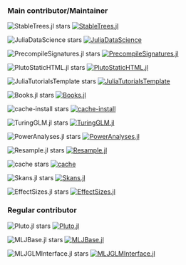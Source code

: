 ### Main contributor/Maintainer

![StableTrees.jl stars](https://shields.io/github/stars/rikhuijzer/StableTrees.jl)
    [![StableTrees.jl](https://img.shields.io/badge/StableTrees.jl-Julia-blueviolet.svg)](https://github.com/rikhuijzer/StableTrees.jl)

![JuliaDataScience stars](https://shields.io/github/stars/JuliaDataScience/JuliaDataScience)
    [![JuliaDataScience](https://img.shields.io/badge/JuliaDataScience-Julia-blueviolet.svg)](https://github.com/JuliaDataScience/JuliaDataScience)

![PrecompileSignatures.jl stars](https://shields.io/github/stars/rikhuijzer/PrecompileSignatures.jl)
    [![PrecompileSignatures.jl](https://img.shields.io/badge/PrecompileSignatures.jl-Julia-blueviolet.svg)](https://github.com/rikhuijzer/PrecompileSignatures.jl)

![PlutoStaticHTML.jl stars](https://shields.io/github/stars/rikhuijzer/PlutoStaticHTML.jl)
    [![PlutoStaticHTML.jl](https://img.shields.io/badge/PlutoStaticHTML.jl-Julia-blueviolet.svg)](https://github.com/rikhuijzer/PlutoStaticHTML.jl)

![JuliaTutorialsTemplate stars](https://shields.io/github/stars/rikhuijzer/JuliaTutorialsTemplate)
    [![JuliaTutorialsTemplate](https://img.shields.io/badge/JuliaTutorialsTemplate-Julia-blueviolet.svg)](https://github.com/rikhuijzer/JuliaTutorialsTemplate)

![Books.jl stars](https://shields.io/github/stars/JuliaBooks/Books.jl)
    [![Books.jl](https://img.shields.io/badge/Books.jl-Julia-blueviolet.svg)](https://github.com/JuliaBooks/Books.jl)

![cache-install stars](https://shields.io/github/stars/rikhuijzer/cache-install)
    [![cache-install](https://img.shields.io/badge/cache_install-Nix-blue.svg)](https://github.com/rikhuijzer/cache-install)

![TuringGLM.jl stars](https://shields.io/github/stars/TuringLang/TuringGLM.jl)
    [![TuringGLM.jl](https://img.shields.io/badge/TuringGLM.jl-Julia-blueviolet.svg)](https://github.com/TuringLang/TuringGLM.jl)

![PowerAnalyses.jl stars](https://shields.io/github/stars/rikhuijzer/PowerAnalyses.jl)
    [![PowerAnalyses.jl](https://img.shields.io/badge/PowerAnalyses.jl-Julia-blueviolet.svg)](https://github.com/rikhuijzer/PowerAnalyses.jl)

![Resample.jl stars](https://shields.io/github/stars/rikhuijzer/Resample.jl)
    [![Resample.jl](https://img.shields.io/badge/Resample.jl-Julia-blueviolet.svg)](https://github.com/rikhuijzer/Resample.jl)

![cache stars](https://shields.io/github/stars/julia-actions/cache)
    [![cache](https://img.shields.io/badge/cache-Julia-blueviolet.svg)](https://github.com/julia-actions/cache)

![Skans.jl stars](https://shields.io/github/stars/rikhuijzer/Skans.jl)
    [![Skans.jl](https://img.shields.io/badge/Skans.jl-Julia-blueviolet.svg)](https://github.com/rikhuijzer/Skans.jl)

![EffectSizes.jl stars](https://shields.io/github/stars/harryscholes/EffectSizes.jl)
    [![EffectSizes.jl](https://img.shields.io/badge/EffectSizes.jl-Julia-blueviolet.svg)](https://github.com/harryscholes/EffectSizes.jl)


### Regular contributor

![Pluto.jl stars](https://shields.io/github/stars/fonsp/Pluto.jl)
    [![Pluto.jl](https://img.shields.io/badge/Pluto.jl-Julia-blueviolet.svg)](https://github.com/fonsp/Pluto.jl)

![MLJBase.jl stars](https://shields.io/github/stars/JuliaAI/MLJBase.jl)
    [![MLJBase.jl](https://img.shields.io/badge/MLJBase.jl-Julia-blueviolet.svg)](https://github.com/JuliaAI/MLJBase.jl)

![MLJGLMInterface.jl stars](https://shields.io/github/stars/JuliaAI/MLJGLMInterface.jl)
    [![MLJGLMInterface.jl](https://img.shields.io/badge/MLJGLMInterface.jl-Julia-blueviolet.svg)](https://github.com/JuliaAI/MLJGLMInterface.jl)

